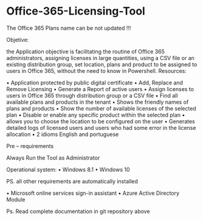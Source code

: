 # Office-365-Licensing-Tool

The Office 365 Plans name can be not updated !!!


Objetive:

the Application objective is facilitating the routine of Office 365 administrators, assigning licenses in large quantities, using a CSV file or an existing distribution group, set location, plans and product to be assigned to users in Office 365, without the need to know in Powershell.
Resources:

•	Application protected by public digital certificate 
•	Add, Replace and Remove Licensing
•	Generate a Report of active users 
•	Assign licenses to users in Office 365 through distribution group or a CSV file 
•	Find all available plans and products in the tenant 
•	Shows the friendly names of plans and products 
•	Show the number of available licenses of the selected plan 
•	Disable or enable any specific product within the selected plan 
•	allows you to choose the location to be configured on the user 
•	Generates detailed logs of licensed users and users who had some error in the license allocation 
•	2 idioms English and portuguese 

Pre – requirements

Always Run the Tool as Administrator

Operational system:
•	Windows 8.1 
•	Windows 10 

PS. all other requirements are automatically installed

•	Microsoft online services sign-in assistant 
•	Azure Active Directory Module 

Ps. Read  complete documentation in git repository above
